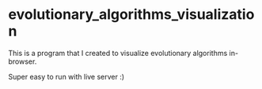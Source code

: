 # evolutionary_algorithms_visualization
This is a program that I created to visualize evolutionary algorithms in-browser.

Super easy to run with live server :)
